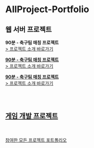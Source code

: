 # AllProject-Portfolio
## 웹 서버 프로젝트
**90분 - 축구팀 매칭 프로젝트**<br>
<a href = "https://github.com/guluming/90minuteproject">> 프로젝트 소개 바로가기<br>

**90분 - 축구팀 매칭 프로젝트**<br>
<a href = "https://github.com/guluming/90minuteproject">> 프로젝트 소개 바로가기<br>
  
  **90분 - 축구팀 매칭 프로젝트**<br>
<a href = "https://github.com/guluming/90minuteproject">> 프로젝트 소개 바로가기<br>

<br><br>
## 게임 개발 프로젝트
<br><br>
참여한 모든 프로젝트 포트폴리오
